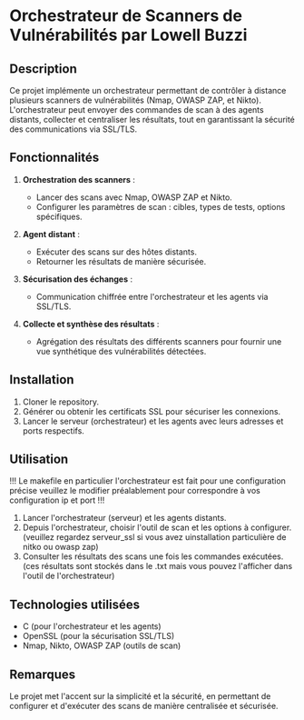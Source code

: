 # Orchestrateur de Scanners de Vulnérabilités par Lowell Buzzi

## Description

Ce projet implémente un orchestrateur permettant de contrôler à distance plusieurs scanners de vulnérabilités (Nmap, OWASP ZAP, et Nikto). L'orchestrateur peut envoyer des commandes de scan à des agents distants, collecter et centraliser les résultats, tout en garantissant la sécurité des communications via SSL/TLS.

## Fonctionnalités

1. **Orchestration des scanners** : 
   - Lancer des scans avec Nmap, OWASP ZAP et Nikto.
   - Configurer les paramètres de scan : cibles, types de tests, options spécifiques.
   
2. **Agent distant** : 
   - Exécuter des scans sur des hôtes distants.
   - Retourner les résultats de manière sécurisée.

3. **Sécurisation des échanges** : 
   - Communication chiffrée entre l'orchestrateur et les agents via SSL/TLS.
   
4. **Collecte et synthèse des résultats** : 
   - Agrégation des résultats des différents scanners pour fournir une vue synthétique des vulnérabilités détectées.

## Installation

1. Cloner le repository.
2. Générer ou obtenir les certificats SSL pour sécuriser les connexions.
3. Lancer le serveur (orchestrateur) et les agents avec leurs adresses et ports respectifs.

## Utilisation

!!! Le makefile en particulier l'orchestrateur est fait pour une configuration précise veuillez le modifier préalablement pour correspondre à vos configuration ip et port !!!

1. Lancer l'orchestrateur (serveur) et les agents distants.
2. Depuis l'orchestrateur, choisir l'outil de scan et les options à configurer. (veuillez regardez serveur_ssl si vous avez uinstallation particulière de nitko ou owasp zap)
3. Consulter les résultats des scans une fois les commandes exécutées. (ces résultats sont stockés dans le .txt mais vous pouvez l'afficher dans l'outil de l'orchestrateur)

## Technologies utilisées

- C (pour l'orchestrateur et les agents)
- OpenSSL (pour la sécurisation SSL/TLS)
- Nmap, Nikto, OWASP ZAP (outils de scan)

## Remarques

Le projet met l'accent sur la simplicité et la sécurité, en permettant de configurer et d'exécuter des scans de manière centralisée et sécurisée.

